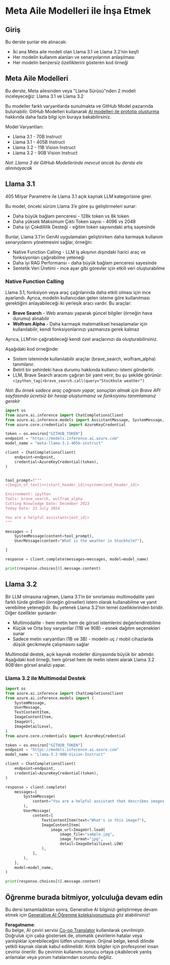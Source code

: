 <!--
CO_OP_TRANSLATOR_METADATA:
{
  "original_hash": "4c2a0b0c738b649ef049fb99a23be661",
  "translation_date": "2025-07-09T19:09:50+00:00",
  "source_file": "21-meta/README.md",
  "language_code": "tr"
}
-->
# Meta Aile Modelleri ile İnşa Etmek

## Giriş

Bu derste şunlar ele alınacak:

- İki ana Meta aile modeli olan Llama 3.1 ve Llama 3.2’nin keşfi  
- Her modelin kullanım alanları ve senaryolarının anlaşılması  
- Her modelin benzersiz özelliklerini gösteren kod örneği  

## Meta Aile Modelleri

Bu derste, Meta ailesinden veya "Llama Sürüsü"nden 2 modeli inceleyeceğiz: Llama 3.1 ve Llama 3.2

Bu modeller farklı varyantlarda sunulmakta ve GitHub Model pazarında bulunabilir. GitHub Modelleri kullanarak [AI modelleri ile prototip oluşturma](https://docs.github.com/en/github-models/prototyping-with-ai-models?WT.mc_id=academic-105485-koreyst) hakkında daha fazla bilgi için buraya bakabilirsiniz.

Model Varyantları:  
- Llama 3.1 - 70B Instruct  
- Llama 3.1 - 405B Instruct  
- Llama 3.2 - 11B Vision Instruct  
- Llama 3.2 - 90B Vision Instruct  

*Not: Llama 3 de GitHub Modellerinde mevcut ancak bu derste ele alınmayacak*

## Llama 3.1

405 Milyar Parametre ile Llama 3.1 açık kaynak LLM kategorisine girer.

Bu model, önceki sürüm Llama 3’e göre şu geliştirmeleri sunar:

- Daha büyük bağlam penceresi - 128k token vs 8k token  
- Daha yüksek Maksimum Çıktı Token sayısı - 4096 vs 2048  
- Daha iyi Çokdillilik Desteği - eğitim token sayısındaki artış sayesinde  

Bunlar, Llama 3.1’in GenAI uygulamaları geliştirirken daha karmaşık kullanım senaryolarını yönetmesini sağlar, örneğin:  
- Native Function Calling - LLM iş akışının dışındaki harici araç ve fonksiyonları çağırabilme yeteneği  
- Daha iyi RAG Performansı - daha büyük bağlam penceresi sayesinde  
- Sentetik Veri Üretimi - ince ayar gibi görevler için etkili veri oluşturabilme  

### Native Function Calling

Llama 3.1, fonksiyon veya araç çağrılarında daha etkili olması için ince ayarlandı. Ayrıca, modelin kullanıcıdan gelen isteme göre kullanılması gerektiğini anlayabileceği iki yerleşik aracı vardır. Bu araçlar:

- **Brave Search** - Web araması yaparak güncel bilgiler (örneğin hava durumu) alınabilir  
- **Wolfram Alpha** - Daha karmaşık matematiksel hesaplamalar için kullanılabilir, kendi fonksiyonlarınızı yazmanıza gerek kalmaz  

Ayrıca, LLM’nin çağırabileceği kendi özel araçlarınızı da oluşturabilirsiniz.

Aşağıdaki kod örneğinde:

- Sistem isteminde kullanılabilir araçlar (brave_search, wolfram_alpha) tanımlanır.  
- Belirli bir şehirdeki hava durumu hakkında kullanıcı istemi gönderilir.  
- LLM, Brave Search aracını çağıran bir yanıt verir, bu şu şekilde görünür: `<|python_tag|>brave_search.call(query="Stockholm weather")`  

*Not: Bu örnek sadece araç çağrısını yapar, sonuçları almak için Brave API sayfasında ücretsiz bir hesap oluşturmanız ve fonksiyonu tanımlamanız gerekir*

```python 
import os
from azure.ai.inference import ChatCompletionsClient
from azure.ai.inference.models import AssistantMessage, SystemMessage, UserMessage
from azure.core.credentials import AzureKeyCredential

token = os.environ["GITHUB_TOKEN"]
endpoint = "https://models.inference.ai.azure.com"
model_name = "meta-llama-3.1-405b-instruct"

client = ChatCompletionsClient(
    endpoint=endpoint,
    credential=AzureKeyCredential(token),
)


tool_prompt=f"""
<|begin_of_text|><|start_header_id|>system<|end_header_id|>

Environment: ipython
Tools: brave_search, wolfram_alpha
Cutting Knowledge Date: December 2023
Today Date: 23 July 2024

You are a helpful assistant<|eot_id|>
"""

messages = [
    SystemMessage(content=tool_prompt),
    UserMessage(content="What is the weather in Stockholm?"),

]

response = client.complete(messages=messages, model=model_name)

print(response.choices[0].message.content)
```

## Llama 3.2

Bir LLM olmasına rağmen, Llama 3.1’in bir sınırlaması multimodalite yani farklı türde girdileri (örneğin görseller) istem olarak kullanabilme ve yanıt verebilme yeteneğidir. Bu yetenek Llama 3.2’nin temel özelliklerinden biridir. Diğer özellikler şunlardır:

- Multimodalite - hem metin hem de görsel istemlerini değerlendirebilme  
- Küçük ve Orta boy varyantlar (11B ve 90B) - esnek dağıtım seçenekleri sunar  
- Sadece metin varyantları (1B ve 3B) - modelin uç / mobil cihazlarda düşük gecikmeyle çalışmasını sağlar  

Multimodal destek, açık kaynak modeller dünyasında büyük bir adımdır. Aşağıdaki kod örneği, hem görsel hem de metin istemi alarak Llama 3.2 90B’den görsel analizi yapar.

### Llama 3.2 ile Multimodal Destek

```python 
import os
from azure.ai.inference import ChatCompletionsClient
from azure.ai.inference.models import (
    SystemMessage,
    UserMessage,
    TextContentItem,
    ImageContentItem,
    ImageUrl,
    ImageDetailLevel,
)
from azure.core.credentials import AzureKeyCredential

token = os.environ["GITHUB_TOKEN"]
endpoint = "https://models.inference.ai.azure.com"
model_name = "Llama-3.2-90B-Vision-Instruct"

client = ChatCompletionsClient(
    endpoint=endpoint,
    credential=AzureKeyCredential(token),
)

response = client.complete(
    messages=[
        SystemMessage(
            content="You are a helpful assistant that describes images in details."
        ),
        UserMessage(
            content=[
                TextContentItem(text="What's in this image?"),
                ImageContentItem(
                    image_url=ImageUrl.load(
                        image_file="sample.jpg",
                        image_format="jpg",
                        detail=ImageDetailLevel.LOW)
                ),
            ],
        ),
    ],
    model=model_name,
)

print(response.choices[0].message.content)
```

## Öğrenme burada bitmiyor, yolculuğa devam edin

Bu dersi tamamladıktan sonra, Generative AI bilginizi geliştirmeye devam etmek için [Generative AI Öğrenme koleksiyonumuza](https://aka.ms/genai-collection?WT.mc_id=academic-105485-koreyst) göz atabilirsiniz!

**Feragatname**:  
Bu belge, AI çeviri servisi [Co-op Translator](https://github.com/Azure/co-op-translator) kullanılarak çevrilmiştir. Doğruluk için çaba göstersek de, otomatik çevirilerin hatalar veya yanlışlıklar içerebileceğini lütfen unutmayın. Orijinal belge, kendi dilinde yetkili kaynak olarak kabul edilmelidir. Kritik bilgiler için profesyonel insan çevirisi önerilir. Bu çevirinin kullanımı sonucu ortaya çıkabilecek yanlış anlamalar veya yorum hatalarından sorumlu değiliz.